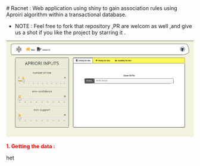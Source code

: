 <head>
<link rel="stylesheet" href="https://stackpath.bootstrapcdn.com/bootstrap/4.5.0/css/bootstrap.min.css" integrity="sha384-9aIt2nRpC12Uk9gS9baDl411NQApFmC26EwAOH8WgZl5MYYxFfc+NcPb1dKGj7Sk" crossorigin="anonymous">
</head>
# Racnet : 
Web application using shiny to gain association rules using Aproiri algorithm within a transactional database.


* NOTE : Feel free to fork that repository ,PR are welcom as well ,and give us a shot if you like the project by starring it .


![](interface/interface_gross/full_screen_interface.png)

**<p style='color:red'>1. Getting the data :</p>**
<p class="ml-5">
het
</p>
